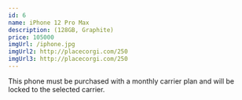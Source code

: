 ```yaml
---
id: 6
name: iPhone 12 Pro Max
description: (128GB, Graphite)
price: 105000
imgUrl: /iphone.jpg
imgUrl2: http://placecorgi.com/250
imgUrl3: http://placecorgi.com/250
---
```


This phone must be purchased with a monthly carrier plan and will be locked to the selected carrier.
